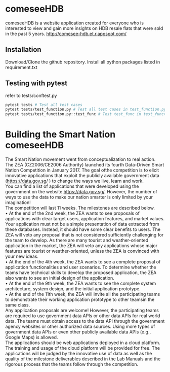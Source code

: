 # comeseeHDB

comeseeHDB is a website application created for everyone who is interested to view and gain more insights on HDB resale flats that were sold in the past 5 years.
http://comesee-hdb.et.r.appspot.com/
## Installation

Download/Clone the github repository. Install all python packages listed in requirement.txt

## Testing with pytest

refer to tests/conftest.py

```bash
pytest tests # Test all test cases 
pytest tests/test_function.py # Test all test cases in test_function.py
pytest tests/test_function.py::test_func # Test test_func in test_function.py
```

# Building the Smart Nation comeseeHDB
The Smart Nation movement went from conceptualization to real action. The ZEA
(CZ2006/CE2006 Authority) launched its fourth Data-Driven Smart Nation Competition in
January 2017. The goal ofthe competition is to elicit innovative applications that exploit
the publicly available government data (https://data.gov.sg/ ) to change the ways we live,
learn and work.  
You can find a list of applications that were developed using the government on the website
https://data.gov.sg/. However, the number of ways to use the data to make our nation
smarter is only limited by your imagination!  
The competition will last 11 weeks. The milestones are described below.  
• At the end of the 2nd week, the ZEA wants to see proposals of applications with
clear target users, application features, and market values. Your application must not
be a simple presentation of data extracted from these databases. Instead, it should
have some clear benefits to users. The ZEA will veto any proposal that is not
considered sufficiently challenging for the team to develop. As there are many
tourist and weather-oriented application in the market, the ZEA will veto any
applications whose major features are tourist or weather-oriented, unless the ZEA is
convinced with your new ideas.  
• At the end of the 4th week, the ZEA wants to see a complete proposal of application
functionalities and user scenarios. To determine whether the teams have technical
skills to develop the proposed application, the ZEA also wants to see an initial design
of the application.  
• At the end of the 9th week, the ZEA wants to see the complete system architecture,
system design, and the initial application prototype.  
• At the end of the 11th week, the ZEA will invite all the participating teams to
demonstrate their working application prototype to other teamsin the same class.  
Any application proposals are welcome! However, the participating teams are required
to use government data APIs or other data APIs for real world data. The teams must obtain
access to the data API through the government agency websites or other authorized data
sources. Using more types of government data APIs or even other publicly available data APIs
(e.g., Google Maps) is allowed.  
The applications should be web applications deployed in a cloud platform. The training and
usage of the cloud platform will be provided for free. The applications will be judged by the
innovative use of data as well as the quality of the milestone deliverables described in the
Lab Manuals and the rigorous process that the teams follow through the competition.


